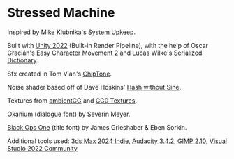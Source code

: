 # Stressed Machine
Inspired by Mike Klubnika's [System Upkeep](https://mikeklubnika.itch.io/system-upkeep).

Built with [Unity 2022](https://unity.com/) (Built-in Render Pipeline), with the help of Oscar Gracián's [Easy Character Movement 2](https://assetstore.unity.com/packages/tools/physics/easy-character-movement-2-193614) and Lucas Wilke's [Serialized Dictionary](https://github.com/ayellowpaper/SerializedDictionary).

Sfx created in Tom Vian's [ChipTone](https://sfbgames.itch.io/chiptone).

Noise shader based off of Dave Hoskins' [Hash without Sine](https://www.shadertoy.com/view/4djSRW).

Textures from [ambientCG](https://ambientcg.com/) and [CC0 Textures](https://cc0-textures.com/).

[Oxanium](https://fonts.google.com/specimen/Oxanium) (dialogue font) by Severin Meyer.

[Black Ops One](https://fonts.google.com/specimen/Black+Ops+One) (title font) by James Grieshaber & Eben Sorkin.

Additional tools used: [3ds Max 2024 Indie](https://www.autodesk.com/campaigns/me-indie/3dsmax-indie), [Audacity 3.4.2](https://www.audacityteam.org/), [GIMP 2.10](https://www.gimp.org/), [Visual Studio 2022 Community](https://visualstudio.microsoft.com/vs/community/)